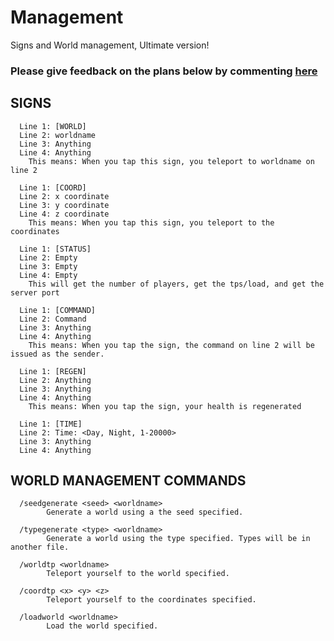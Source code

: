 # Management
Signs and World management, Ultimate version!

### Please give feedback on the plans below by commenting [here](https://github.com/PluginsByMe/Management/issues/1)

## SIGNS
      Line 1: [WORLD]
      Line 2: worldname
      Line 3: Anything
      Line 4: Anything
        This means: When you tap this sign, you teleport to worldname on line 2
      
      Line 1: [COORD]
      Line 2: x coordinate
      Line 3: y coordinate
      Line 4: z coordinate
        This means: When you tap this sign, you teleport to the coordinates
      
      Line 1: [STATUS]
      Line 2: Empty
      Line 3: Empty
      Line 4: Empty
        This will get the number of players, get the tps/load, and get the server port
      
      Line 1: [COMMAND]
      Line 2: Command
      Line 3: Anything
      Line 4: Anything
        This means: When you tap the sign, the command on line 2 will be issued as the sender.
        
      Line 1: [REGEN]
      Line 2: Anything
      Line 3: Anything
      Line 4: Anything
        This means: When you tap the sign, your health is regenerated
        
      Line 1: [TIME]
      Line 2: Time: <Day, Night, 1-20000>
      Line 3: Anything
      Line 4: Anything

## WORLD MANAGEMENT COMMANDS
      /seedgenerate <seed> <worldname>
            Generate a world using a the seed specified.
      
      /typegenerate <type> <worldname>
            Generate a world using the type specified. Types will be in another file.
 
      /worldtp <worldname>
            Teleport yourself to the world specified.

      /coordtp <x> <y> <z>
            Teleport yourself to the coordinates specified.

      /loadworld <worldname>
            Load the world specified.
